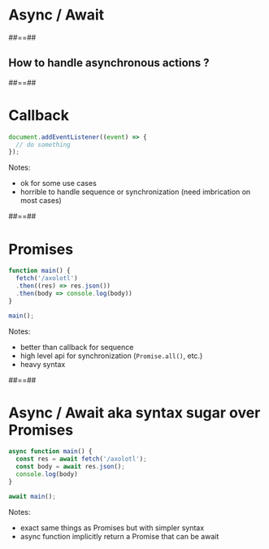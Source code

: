 <!-- .slide: class="transition" -->

# Async / Await

##==##

<!-- .slide: class="quote-slide" -->

## How to handle asynchronous actions ?

##==##

<!-- .slide: class="with-code" -->

# Callback

```TypeScript
document.addEventListener((event) => {
  // do something
});
```

<!-- .element: class="big-code" -->

Notes:

- ok for some use cases
- horrible to handle sequence or synchronization (need imbrication on most cases)

##==##

<!-- .slide: class="with-code" -->

# Promises

```TypeScript
function main() {
  fetch('/axolotl')
  .then((res) => res.json())
  .then(body => console.log(body))
}

main();
```

<!-- .element: class="big-code" -->

Notes:

- better than callback for sequence
- high level api for synchronization (`Promise.all()`, etc.)
- heavy syntax

##==##

<!-- .slide: class="with-code" -->

# Async / Await aka syntax sugar over Promises

```TypeScript
async function main() {
  const res = await fetch('/axolotl');
  const body = await res.json();
  console.log(body)
}

await main();
```

<!-- .element: class="big-code" -->

Notes:

- exact same things as Promises but with simpler syntax
- async function implicitly return a Promise that can be await
